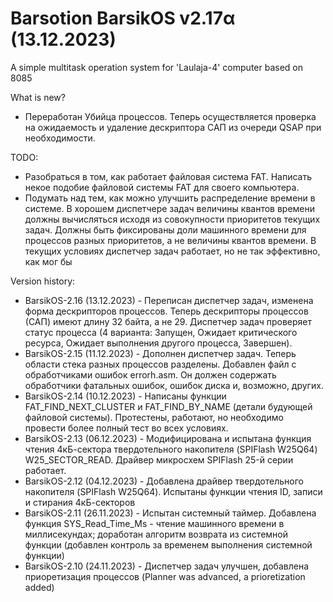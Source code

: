 # Barsotion BarsikOS v2.17α (13.12.2023)

A simple multitask operation system for 'Laulaja-4' computer based on 8085

What is new?
- Переработан Убийца процессов. Теперь осуществляется проверка на ожидаемость и удаление дескриптора САП из очереди QSAP при необходимости.

TODO:
- Разобраться в том, как работает файловая система FAT. Написать некое подобие файловой системы FAT для своего компьютера.
- Подумать над тем, как можно улучшить распределение времени в системе. В хорошем диспетчере задач величины квантов времени должны вычисляться исходя из совокупности приоритетов текущих задач. Должны быть фиксированы доли машинного времени для процессов разных приоритетов, а не величины квантов времени. В текущих условиях диспетчер задач работает, но не так эффективно, как мог бы

Version history:
- BarsikOS-2.16 (13.12.2023) - Переписан диспетчер задач, изменена форма дескрипторов процессов. Теперь дескрипторы процессов (САП) имеют длину 32 байта, а не 29. Диспетчер задач проверяет статус процесса (4 варианта: Запущен, Ожидает критического ресурса, Ожидает выполнения другого процесса, Завершен).
- BarsikOS-2.15 (11.12.2023) - Дополнен диспетчер задач. Теперь области стека разных процессов разделены. Добавлен файл с обработчиками ошибок errorh.asm. Он должен содержать обработчики фатальных ошибок, ошибок диска и, возможно, других.
- BarsikOS-2.14 (10.12.2023) - Написаны функции FAT_FIND_NEXT_CLUSTER и FAT_FIND_BY_NAME (детали будующей файловой системы). Протестены, работают, но необходимо провести более полный тест во всех условиях.
- BarsikOS-2.13 (06.12.2023) - Модифицирована и испытана функция чтения 4кБ-сектора твердотельного накопителя (SPIFlash W25Q64) W25_SECTOR_READ.  Драйвер микросхем SPIFlash 25-й серии работает.
- BarsikOS-2.12 (04.12.2023) - Добавлена драйвер твердотельного накопителя (SPIFlash W25Q64). Испытаны функции чтения ID, записи и стирания 4кБ-секторов
- BarsikOS-2.11 (26.11.2023) - Испытан системный таймер. Добавлена функция SYS_Read_Time_Ms - чтение машинного времени в миллисекундах; доработан алгоритм возврата из системной функции (добавлен контроль за временем выполнения системной функции)
- BarsikOS-2.10 (24.11.2023) - Диспетчер задач улучшен, добавлена приоретизация процессов (Planner was advanced, a prioretization added)
